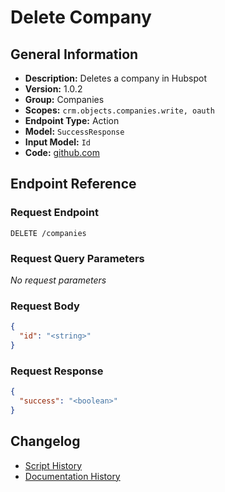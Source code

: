 <!-- BEGIN GENERATED CONTENT -->
# Delete Company

## General Information

- **Description:** Deletes a company in Hubspot
- **Version:** 1.0.2
- **Group:** Companies
- **Scopes:** `crm.objects.companies.write, oauth`
- **Endpoint Type:** Action
- **Model:** `SuccessResponse`
- **Input Model:** `Id`
- **Code:** [github.com](https://github.com/NangoHQ/integration-templates/tree/main/integrations/hubspot/actions/delete-company.ts)


## Endpoint Reference

### Request Endpoint

`DELETE /companies`

### Request Query Parameters

_No request parameters_

### Request Body

```json
{
  "id": "<string>"
}
```

### Request Response

```json
{
  "success": "<boolean>"
}
```

## Changelog

- [Script History](https://github.com/NangoHQ/integration-templates/commits/main/integrations/hubspot/actions/delete-company.ts)
- [Documentation History](https://github.com/NangoHQ/integration-templates/commits/main/integrations/hubspot/actions/delete-company.md)

<!-- END  GENERATED CONTENT -->


